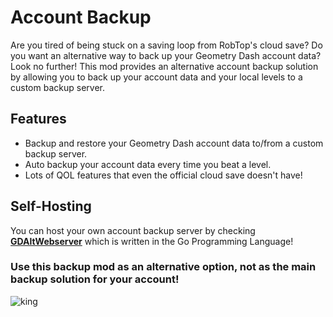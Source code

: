 # Account Backup

Are you tired of being stuck on a saving loop from RobTop's cloud save? Do you want an alternative way to back up your Geometry Dash account data? Look no further! This mod provides an alternative account backup solution by allowing you to back up your account data and your local levels to a custom backup server.

## Features

- Backup and restore your Geometry Dash account data to/from a custom backup server.
- Auto backup your account data every time you beat a level.
- Lots of QOL features that even the official cloud save doesn't have!

## Self-Hosting
<cy>You can host your own account backup server by checking **[GDAltWebserver](https://github.com/DumbCaveSpider/GDAltWebserver)** which is written in the <cc>Go Programming Language!</c>

### <cr>Use this backup mod as an alternative option, not as the main backup solution for your account!</c>

![king](arcticwoof.twitch_interactive/king.png)
